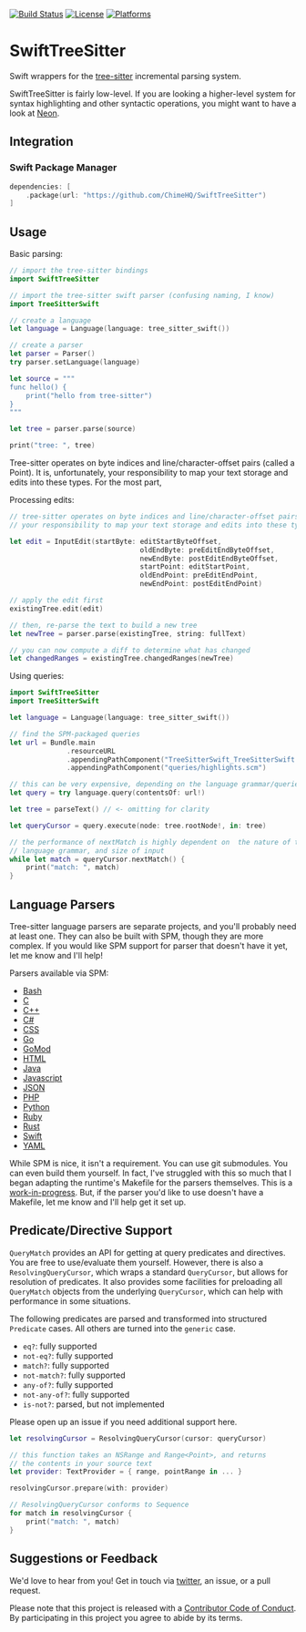 [![Build Status][build status badge]][build status]
[![License][license badge]][license]
[![Platforms][platforms badge]][platforms]

# SwiftTreeSitter

Swift wrappers for the [tree-sitter](https://tree-sitter.github.io/) incremental parsing system.

SwiftTreeSitter is fairly low-level. If you are looking a higher-level system for syntax highlighting and other syntactic operations, you might want to have a look at [Neon](https://github.com/ChimeHQ/Neon).

## Integration

### Swift Package Manager

```swift
dependencies: [
    .package(url: "https://github.com/ChimeHQ/SwiftTreeSitter")
]
```

## Usage

Basic parsing:

```swift
// import the tree-sitter bindings
import SwiftTreeSitter

// import the tree-sitter swift parser (confusing naming, I know)
import TreeSitterSwift

// create a language
let language = Language(language: tree_sitter_swift())

// create a parser
let parser = Parser()
try parser.setLanguage(language)

let source = """
func hello() {
    print("hello from tree-sitter")
}
"""

let tree = parser.parse(source)

print("tree: ", tree)
```

Tree-sitter operates on byte indices and line/character-offset pairs (called a Point). It is, unfortunately, your responsibility to map your text storage and edits into these types. For the most part, 


Processing edits:

```swift
// tree-sitter operates on byte indices and line/character-offset pairs (called a Point). It is, unfortunately,
// your responsibility to map your text storage and edits into these types

let edit = InputEdit(startByte: editStartByteOffset,
                                oldEndByte: preEditEndByteOffset,
                                newEndByte: postEditEndByteOffset,
                                startPoint: editStartPoint,
                                oldEndPoint: preEditEndPoint,
                                newEndPoint: postEditEndPoint)

// apply the edit first
existingTree.edit(edit)

// then, re-parse the text to build a new tree
let newTree = parser.parse(existingTree, string: fullText)

// you can now compute a diff to determine what has changed
let changedRanges = existingTree.changedRanges(newTree)
```

Using queries:

```swift
import SwiftTreeSitter
import TreeSitterSwift

let language = Language(language: tree_sitter_swift())

// find the SPM-packaged queries
let url = Bundle.main
              .resourceURL
              .appendingPathComponent("TreeSitterSwift_TreeSitterSwift.bundle")
              .appendingPathComponent("queries/highlights.scm")

// this can be very expensive, depending on the language grammar/queries
let query = try language.query(contentsOf: url!)

let tree = parseText() // <- omitting for clarity

let queryCursor = query.execute(node: tree.rootNode!, in: tree)

// the performance of nextMatch is highly dependent on  the nature of the queries,
// language grammar, and size of input
while let match = queryCursor.nextMatch() {
    print("match: ", match)
}
```

## Language Parsers

Tree-sitter language parsers are separate projects, and you'll probably need at least one. They can also be built with SPM, though they are more complex. If you would like SPM support for parser that doesn't have it yet, let me know and I'll help!

Parsers available via SPM:

- [Bash](https://github.com/lukepistrol/tree-sitter-bash)
- [C](https://github.com/tree-sitter/tree-sitter-c)
- [C++](https://github.com/tree-sitter/tree-sitter-cpp)
- [C#](https://github.com/tree-sitter/tree-sitter-c-sharp)
- [CSS](https://github.com/lukepistrol/tree-sitter-css)
- [Go](https://github.com/tree-sitter/tree-sitter-go)
- [GoMod](https://github.com/camdencheek/tree-sitter-go-mod)
- [HTML](https://github.com/mattmassicotte/tree-sitter-html/tree/feature/spm)
- [Java](https://github.com/tree-sitter/tree-sitter-java)
- [Javascript](https://github.com/tree-sitter/tree-sitter-javascript)
- [JSON](https://github.com/mattmassicotte/tree-sitter-json/tree/feature/spm)
- [PHP](https://github.com/tree-sitter/tree-sitter-php)
- [Python](https://github.com/lukepistrol/tree-sitter-python)
- [Ruby](https://github.com/mattmassicotte/tree-sitter-ruby/tree/feature/swift)
- [Rust](https://github.com/tree-sitter/tree-sitter-rust)
- [Swift](https://github.com/mattmassicotte/tree-sitter-swift/tree/feature/spm)
- [YAML](https://github.com/mattmassicotte/tree-sitter-yaml/tree/feature/spm)

While SPM is nice, it isn't a requirement. You can use git submodules. You can even build them yourself. In fact, I've struggled with this so much that I began adapting the runtime's Makefile for the parsers themselves. This is a [work-in-progress](https://github.com/tree-sitter/tree-sitter/issues/1488). But, if the parser you'd like to use doesn't have a Makefile, let me know and I'll help get it set up.

## Predicate/Directive Support

`QueryMatch` provides an API for getting at query predicates and directives. You are free to use/evaluate them yourself. However, there is also a `ResolvingQueryCursor`, which wraps a standard `QueryCursor`, but allows for resolution of predicates. It also provides some facilities for preloading all `QueryMatch` objects from the underlying `QueryCursor`, which can help with performance in some situations.

The following predicates are parsed and transformed into structured `Predicate` cases. All others are turned into the `generic` case.

- `eq?`: fully supported
- `not-eq?`: fully supported
- `match?`: fully supported
- `not-match?`: fully supported
- `any-of?`: fully supported
- `not-any-of?`: fully supported
- `is-not?`: parsed, but not implemented

Please open up an issue if you need additional support here.

```swift
let resolvingCursor = ResolvingQueryCursor(cursor: queryCursor)

// this function takes an NSRange and Range<Point>, and returns
// the contents in your source text
let provider: TextProvider = { range, pointRange in ... }

resolvingCursor.prepare(with: provider)

// ResolvingQueryCursor conforms to Sequence
for match in resolvingCursor {
    print("match: ", match)
}
```

## Suggestions or Feedback

We'd love to hear from you! Get in touch via [twitter](https://twitter.com/chimehq), an issue, or a pull request.

Please note that this project is released with a [Contributor Code of Conduct](CODE_OF_CONDUCT.md). By participating in this project you agree to abide by its terms.

[build status]: https://github.com/ChimeHQ/SwiftTreeSitter/actions
[build status badge]: https://github.com/ChimeHQ/SwiftTreeSitter/workflows/CI/badge.svg
[license]: https://opensource.org/licenses/BSD-3-Clause
[license badge]: https://img.shields.io/github/license/ChimeHQ/SwiftTreeSitter
[platforms]: https://swiftpackageindex.com/ChimeHQ/SwiftTreeSitter
[platforms badge]: https://img.shields.io/endpoint?url=https%3A%2F%2Fswiftpackageindex.com%2Fapi%2Fpackages%2FChimeHQ%2FSwiftTreeSitter%2Fbadge%3Ftype%3Dplatforms
